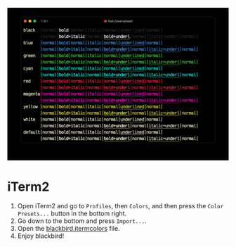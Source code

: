 ![iterm2 with blackbird](../images/iterm2.jpg)

# iTerm2

1. Open iTerm2 and go to `Profiles`, then `Colors`, and then press the `Color Presets...` button in the bottom right.
2. Go down to the bottom and press `Import...`.
3. Open the [blackbird.itermcolors](./blackbird.itermcolors) file.
4. Enjoy blackbird!
